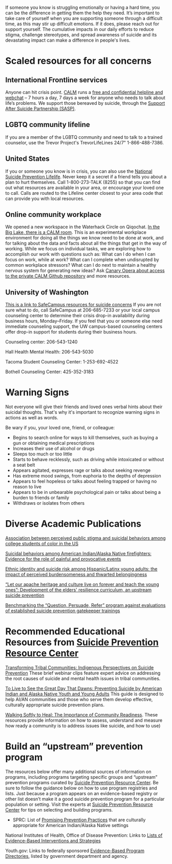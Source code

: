 If someone you know is struggling emotionally or having a hard time,  you can be the difference in getting them the help they need. It’s important to take care of yourself when you are supporting someone through a difficult time, as this may stir up difficult emotions. If it does, please reach out for support yourself.  The cumulative impacts in our daily efforts to reduce stigma, challenge stereotypes, and spread awareness of suicide and its devastating impact can make a difference in people's lives.

# Scaled resources for all concerns

## International Frontline services
Anyone can hit crisis point. [CALM](https://www.thecalmzone.net/about-calm/what-is-calm/) runs a [free and confidential helpline and webchat](https://www.thecalmzone.net/help/get-help/) – 7 hours a day, 7 days a week for anyone who needs to talk about life’s problems. We support those bereaved by suicide, through the [Support After Suicide Partnership (SASP)](http://supportaftersuicide.org.uk/).

## LGBTQ community lifeline
If you are a member of the LGBTQ community and need to talk to a trained counselor, use the Trevor Project's TrevorLifeLines 24/7" 1-866-488-7386.



## United States 
If you or someone you know is in crisis, you can also use the [National Suicide Prevention Lifelife](https://suicidepreventionlifeline.org/help-someone-else/). Never keep it a secret if a friend tells you about a plan to hurt themselves. Call 1-800-273-TALK (8255) so that you can find out what resources are available in your area, or encourage your loved one to call. Calls are routed to the Lifeline center closest to your area code that can provide you with local resources.

## Online community workplace 
We opened a new workspace in the Waterhack Circle on Qiqochat. [In the Big Lake, there is a CALM room](https://waterhack.qiqochat.com/garden/1). This is an experimental workplace environment for doing all the things we know need to be done at work, and for talking about the data and facts about all the things that get in the way of working. While we focus on individual tasks, we are exploring how to accomplish our work with questions such as: What can I do when I can focus on work, while at work? What can I complete when undisrupted by common workplace stressors? What can I do next to maintain a healthy nervous system for generating new ideas? Ask [Canary Opera about access to the private CALM Github repository](https://github.com/canaryopera) and more resources.

## University of Washington
[This is a link to SafeCampus resources for suicide concerns](https://www.washington.edu/safecampus/suicide-concerns/)
If you are not sure what to do, call SafeCampus at 206-685-7233 or your local campus counseling center to determine their crisis drop-in availability during business hours, Monday–Friday. If you feel that you or someone else need immediate counseling support, the UW campus-based counseling centers offer drop-in support for students during their business hours.

Counseling center: 206-543-1240

Hall Health Mental Health: 206-543-5030

Tacoma Student Counseling Center: 1-253-692-4522

Bothell Counseling Center: 425-352-3183

# Warning Signs
Not everyone will give their friends and loved ones verbal hints about their suicidal thoughts. That's why it's important to recognize warning signs in actions as well as words.

Be wary if you, your loved one, friend, or colleague:
- Begins to search online for ways to kill themselves, such as buying a gun or obtaining medical prescriptions
- Increases their use of alcohol or drugs
- Sleeps too much or too little
- Starts to behave recklessly, such as driving while intoxicated or without a seat belt
- Appears agitated, expresses rage or talks about seeking revenge
- Has extreme mood swings, from euphoria to the depths of depression
- Appears to feel hopeless or talks about feeling trapped or having no reason to live
- Appears to be in unbearable psychological pain or talks about being a burden to friends or family
- Withdraws or isolates from others

# Diverse Academic Publications

[Association between perceived public stigma and suicidal behaviors among college students of color in the US](https://www.sciencedirect.com/science/article/pii/S0165032719320968?casa_token=GhV-7JkcrRgAAAAA:qH-4txeS_ztIuE9oaqsDqOo3Q-16u93evwZd9i1JWiZyCChVjxugJ8AxMuZ5kjoAaJomTKS5)

[Suicidal behaviors among American Indian/Alaska Native firefighters: Evidence for the role of painful and provocative events](https://journals.sagepub.com/doi/abs/10.1177/1363461519847812)

[Ethnic identity and suicide risk among Hispanic/Latinx young adults: the impact of perceived burdensomeness and thwarted belongingness](https://www.tandfonline.com/doi/abs/10.1080/13811118.2019.1670766)

[“Let our apache heritage and culture live on forever and teach the young ones”: Development of the elders' resilience curriculum, an upstream suicide prevention](https://onlinelibrary.wiley.com/doi/abs/10.1002/ajcp.12351?casa_token=_Zuajz0dpsoAAAAA:nUODVrvVT8qnW2iTPFPrqami1nr_aR6qd92PU95emEqDieODhflRR8Xr1Jm2MnljfNsoCZOUYTcfow)

[Benchmarking the “Question, Persuade, Refer” program against evaluations of established suicide prevention gatekeeper trainings](https://onlinelibrary.wiley.com/doi/abs/10.1111/sltb.12430?casa_token=BKFj4tZuYjAAAAAA:FSKZdInkT6gbZeL5lGFrq0IknrCXY2EQbMedThzAbayCwClaUNeQ9x2uNzQbZbweeOu_YOzYzdydLg)

# Recommended Educational Resources from [Suicide Prevention Resource Center](http://www.sprc.org/settings/aian)
[Transforming Tribal Communities: Indigenous Perspectives on Suicide Prevention](http://www.sprc.org/resources-programs/transforming-tribal-communities-indigenous-perspectives-suicide-prevention)
These brief webinar clips feature expert advice on addressing the root causes of suicide and mental health issues in tribal communities.

[To Live to See the Great Day That Dawns: Preventing Suicide by American Indian and Alaska Native Youth and Young Adults](http://www.sprc.org/resources-programs/live-see-great-day-dawns-preventing-suicide-american-indian-and-alaska-native)
This guide is designed to help AI/AN communities and those who serve them develop effective, culturally appropriate suicide prevention plans.

[Walking Softly to Heal: The Importance of Community Readiness](http://www.sprc.org/resources-programs/walking-softly-heal-importance-community-readiness). These resources provide information on how to assess, understand and measure how ready a community is to address issues like suicide, and how to use)

# Build an “upstream” prevention program 
The resources below offer many additional sources of information on programs, including programs targeting specific groups and “upstream” prevention programs curated by [Suicide Prevention Resource Center](http://www.sprc.org/settings/aian).  Be sure to follow the guidance below on how to use program registries and lists. Just because a program appears on an evidence-based registry or other list doesn’t make it a good suicide prevention program for a particular population or setting. Visit the experts at [Suicide Prevention Resource Center](http://www.sprc.org/settings/aian) for tips on selecting and building programs.

- SPRC: List of [Promising Prevention Practices](http://www.sprc.org/aian/promising-prevention-practices) that are culturally appropriate for American Indian/Alaska Native settings

National Institutes of Health, Office of Disease Prevention: Links to [Lists of Evidence-Based Interventions and Strategies](https://prevention.nih.gov/resources-for-researchers/dissemination-and-implementation-resources/evidence-based-programs-practices)

Youth.gov: Links to federally sponsored [Evidence-Based Program Directories](https://youth.gov/evidence-innovation/evidence-based-program-directories), listed by government department and agency.



